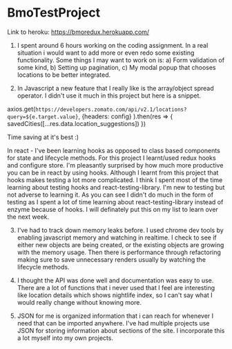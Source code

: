 # BmoTestProject

Link to heroku: https://bmoredux.herokuapp.com/


1. I spent around 6 hours working on the coding assignment. In a real situation i would want to add more or even redo some existing functionality. Some things I may want to work on is: a) Form validation of some kind, b) Setting up pagination, c) My modal popup that chooses locations to be better integrated.


2. In Javascript a new feature that I really like is the array/object spread operator. I didn't use it much in this project but here is a snippet.

  axios.get(`https://developers.zomato.com/api/v2.1/locations?query=${e.target.value}`, {headers: config}
  ).then(res => {
    savedCities([...res.data.location_suggestions])
  })
  
  Time saving at it's best :)
  
In react - I've been learning hooks as opposed to class based components for state and lifecycle methods. For this project I learnt/used redux hooks and configure store. I'm pleasantly surprised by how much more productive you can be in react by using hooks. Although I learnt from this project that hooks makes testing a lot more complicated. I think I spent most of the time learning about testing hooks and react-testing-library. I'm new to testing but not adverse to learning it. As you can see I didn't do much in the form of testing as I spent a lot of time learning about react-testing-library instead of enzyme because of hooks. I will definately put this on my list to learn over the next week.
  
3. I've had to track down memory leaks before. I used chrome dev tools by enabling javascript memory and watching in realtime. I check to see if either new objects are being created, or the existing objects are growing with the memory usage. Then there is performance through refactoring making sure to save unnecessary renders usually by watching the lifecycle methods.
  
4. I thought the API was done well and documentation was easy to use. There are a lot of functions that i never used that I feel are interesting like location details which shows nightlife index, so I can't say what I would really change without knowing more.

5. JSON for me is organized information that i can reach for whenever I need that can be imported anywhere. I've had multiple projects use JSON for storing information about sections of the site. I incorporate this a lot myself into my own projects.
